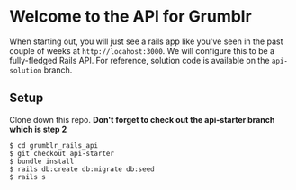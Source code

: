 # Welcome to the API for Grumblr

When starting out, you will just see a rails app like you've seen in the past couple of weeks at `http://locahost:3000`. We will configure this to be a fully-fledged Rails API. For reference, solution code is available on the `api-solution` branch.

## Setup

Clone down this repo. **Don't forget to check out the api-starter branch which is step 2**

```
$ cd grumblr_rails_api
$ git checkout api-starter
$ bundle install
$ rails db:create db:migrate db:seed
$ rails s
```
